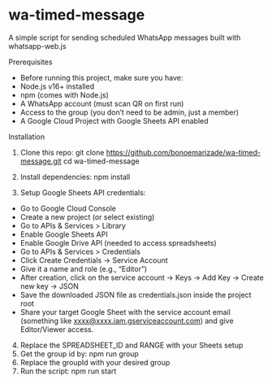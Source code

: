 # wa-timed-message
A simple script for sending scheduled WhatsApp messages built with whatsapp-web.js

Prerequisites
- Before running this project, make sure you have:
- Node.js v16+ installed
- npm (comes with Node.js)
- A WhatsApp account (must scan QR on first run)
- Access to the group (you don’t need to be admin, just a member)
- A Google Cloud Project with Google Sheets API enabled

Installation

1. Clone this repo:
git clone https://github.com/bonoemarizade/wa-timed-message.git
cd wa-timed-message

2. Install dependencies:
npm install

3. Setup Google Sheets API credentials:
- Go to Google Cloud Console
- Create a new project (or select existing)
- Go to APIs & Services > Library
- Enable Google Sheets API
- Enable Google Drive API (needed to access spreadsheets)
- Go to APIs & Services > Credentials
- Click Create Credentials → Service Account
- Give it a name and role (e.g., “Editor”)
- After creation, click on the service account → Keys → Add Key → Create new key → JSON
- Save the downloaded JSON file as credentials.json inside the project root
- Share your target Google Sheet with the service account email (something like xxxx@xxxx.iam.gserviceaccount.com) and give Editor/Viewer access.

4. Replace the SPREADSHEET_ID and RANGE with your Sheets setup
5. Get the group id by:
npm run group
6. Replace the groupId with your desired group
7. Run the script:
npm run start
